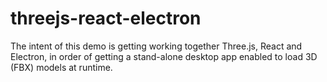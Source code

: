 # threejs-react-electron

The intent of this demo is getting working together Three.js, React and Electron, in order of getting a stand-alone desktop app enabled to load 3D (FBX) models at runtime.
